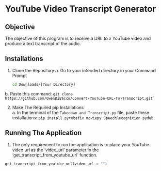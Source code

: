 # YouTube Video Transcript Generator

## Objective
The objective of this program is to receive a URL to a YouTube video and produce a text transcript of the audio.

## Installations
1. Clone the Repository
  a. Go to your intended directory in your Command Prompt
    ```bash
    cd Downloads/[Your Directory]
    ```
    
  b. Paste this command:
     ```
     git clone https://github.com/OwenDiBacco/Convert-YouTube-URL-To-Transcript.git`
     ```
     
2. Make The Required pip Installations <br/>
   a. In the terminal of the ```Takedown and Transcript.py``` file, paste these installations: ```pip install pytubefix moviepy SpeechRecognition pydub```

## Running The Application

1. The only requirement to run the application is to place your YouTube video url as the ‘video_url’ parameter in the ‘get_transcript_from_youtube_url’ function.
```py
get_transcript_from_youtube_url(video_url = "")
```

  
